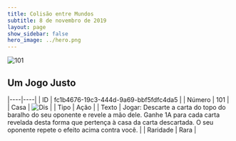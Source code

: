 ```yaml
---
title: Colisão entre Mundos
subtitle: 8 de novembro de 2019
layout: page
show_sidebar: false
hero_image: ../hero.png
---
```


![101](https://cdn.keyforgegame.com/media/card_front/pt/452_101_WHC3943JXVGC_pt.png)

## Um Jogo Justo

|----|----|
| ID | fc1b4676-19c3-444d-9a69-bbf5fdfc4da5 |
| Número | 101 |
| Casa | ![Dis](https://archonarcana.com/images/thumb/e/e8/Dis.png/22px-Dis.png "Dis") |
| Tipo | Ação |
| Texto | Jogar: Descarte a carta do topo do baralho do seu oponente e revele a mão dele. Ganhe 1A para cada carta revelada desta forma que pertença à casa da  carta descartada. O seu oponente  repete o efeito acima contra você. |
| Raridade | Rara |

